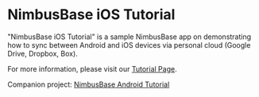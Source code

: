 NimbusBase iOS Tutorial
=======================

"NimbusBase iOS Tutorial" is a sample NimbusBase app on demonstrating how to sync between Android and iOS devices via personal cloud (Google Drive, Dropbox, Box). 

For more information, please visit our [Tutorial Page](http://nimbusbase.com/articles/tutorial-ios.html).

Companion project: [NimbusBase Android Tutorial](https://github.com/NimbusBase/NimbusBase_Android_Tutorial)
